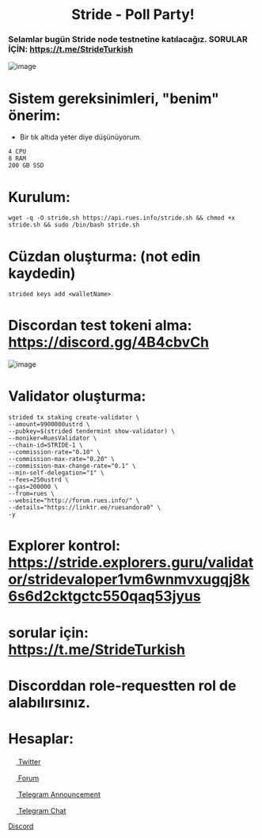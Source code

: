 <h1 align="center">Stride - Poll Party! </h1>

### Selamlar bugün Stride node testnetine katılacağız. SORULAR İÇİN: https://t.me/StrideTurkish

![image](https://user-images.githubusercontent.com/101149671/180230551-dbc0d5f0-b087-483f-9e7a-95711a820209.png)


# Sistem gereksinimleri, "benim" önerim:

* Bir tık altıda yeter diye düşünüyorum.
```
4 CPU
8 RAM
200 GB SSD
```

# Kurulum:

```
wget -q -O stride.sh https://api.rues.info/stride.sh && chmod +x stride.sh && sudo /bin/bash stride.sh
```

# Cüzdan oluşturma: (not edin kaydedin)
```
strided keys add <walletName>
```

# Discordan test tokeni alma: https://discord.gg/4B4cbvCh

![image](https://user-images.githubusercontent.com/101149671/180231116-4eaae21a-184c-4204-a3f1-e7ac945e1455.png)

# Validator oluşturma:
```
strided tx staking create-validator \
--amount=9900000ustrd \
--pubkey=$(strided tendermint show-validator) \
--moniker=RuesValidator \
--chain-id=STRIDE-1 \
--commission-rate="0.10" \
--commission-max-rate="0.20" \
--commission-max-change-rate="0.1" \
--min-self-delegation="1" \
--fees=250ustrd \
--gas=200000 \
--from=rues \
--website="http://forum.rues.info/" \
--details="https://linktr.ee/ruesandora0" \
-y
```

# Explorer kontrol: https://stride.explorers.guru/validator/stridevaloper1vm6wnmvxugqj8k6s6d2cktgctc550qaq53jyus

# sorular için: https://t.me/StrideTurkish

# Discorddan role-requestten rol de alabılırsınız.

# Hesaplar:

[<img src="https://cdn-icons-png.flaticon.com/512/733/733579.png" width="16px"> Twitter   ](https://twitter.com/Ruesandora0) 

[<img src="https://cdn-icons-png.flaticon.com/512/1336/1336494.png" width="16px"> Forum   ](https://forum.rues.info/index.php)

[<img src="https://cdn-icons-png.flaticon.com/512/2111/2111646.png" width="16px"> Telegram Announcement   ](https://t.me/RuesAnnouncement)

[<img src="https://cdn-icons-png.flaticon.com/512/2111/2111646.png" width="16px"> Telegram Chat   ](https://t.me/+-l6GpqiNOxFiMTVk)

[Discord](https://discord.gg/ruescommunity)
